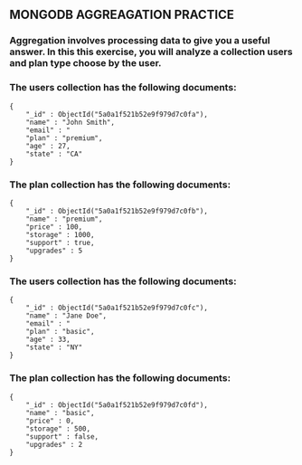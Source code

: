 ## MONGODB AGGREAGATION PRACTICE

### Aggregation involves processing data to give you a useful answer. In this this exercise, you will analyze a collection users and plan type choose by the user.

### The users collection has the following documents:

```
{
    "_id" : ObjectId("5a0a1f521b52e9f979d7c0fa"),
    "name" : "John Smith",
    "email" : "
    "plan" : "premium",
    "age" : 27,
    "state" : "CA"
}
```

### The plan collection has the following documents:

```
{
    "_id" : ObjectId("5a0a1f521b52e9f979d7c0fb"),
    "name" : "premium",
    "price" : 100,
    "storage" : 1000,
    "support" : true,
    "upgrades" : 5
}
```

### The users collection has the following documents:

```
{
    "_id" : ObjectId("5a0a1f521b52e9f979d7c0fc"),
    "name" : "Jane Doe",
    "email" : "
    "plan" : "basic",
    "age" : 33,
    "state" : "NY"
}
```

### The plan collection has the following documents:

```
{
    "_id" : ObjectId("5a0a1f521b52e9f979d7c0fd"),
    "name" : "basic",
    "price" : 0,
    "storage" : 500,
    "support" : false,
    "upgrades" : 2
}
```



